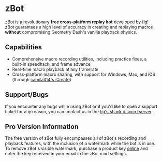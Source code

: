 # zBot
zBot is a revolutionary **free cross-platform replay bot** developed by [fig](https://github.com/figmentboy)! zBot guarantees a high level of accuracy in creating and replaying macros **without** compromising Geometry Dash's vanilla playback physics.

## Capabilities
- Comprehensive macro recording utilities, including practice fixes, a built-in speedhack, and frame advance
- Real-time macro playback at any framerate
- Cross-platform macro sharing, with support for Windows, Mac, and iOS (through [camila314's iCreate](https://icreate.pro/))

## Support/Bugs
If you encounter any bugs while using zBot or if you'd like to open a support ticket for any reason, you can contact us in the [fig's shack discord server](https://discord.gg/fgWfJdrvdz).

## Pro Version Information
The free version of zBot fully encompasses all of zBot's recording and playback features, with the inclusion of a watermark while the bot is in use. To remove zBot's visible watermark, purchase a product key [online](https://zbot.figmentcoding.me/) and enter the key received in your email in the zBot mod settings.